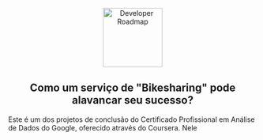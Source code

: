 <p align="center">
  <a href="https://github.com/marcoshsq/CS50x">
    <img src="https://github.com/marcoshsq/GoogleDataAnalyticsCapstone/blob/main/Template/Bikes.png" alt="Developer Roadmap" width="120" height="">
  </a>
</p>
  <h2 align="center">Como um serviço de "Bikesharing" pode alavancar seu sucesso?</h2>
</div>

Este é um dos projetos de conclusão do Certificado Profissional em Análise de Dados do Google, oferecido através do Coursera. Nele 
